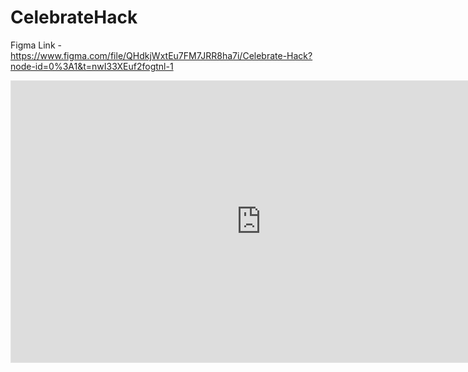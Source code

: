 # CelebrateHack

Figma Link - https://www.figma.com/file/QHdkjWxtEu7FM7JRR8ha7i/Celebrate-Hack?node-id=0%3A1&t=nwI33XEuf2fogtnl-1


<iframe style="border: 1px solid rgba(0, 0, 0, 0.1);" width="800" height="450" src="https://www.figma.com/embed?embed_host=share&url=https%3A%2F%2Fwww.figma.com%2Ffile%2FQHdkjWxtEu7FM7JRR8ha7i%2FCelebrate-Hack%3Fnode-id%3D0%253A1%26t%3DnwI33XEuf2fogtnl-1" allowfullscreen></iframe>
